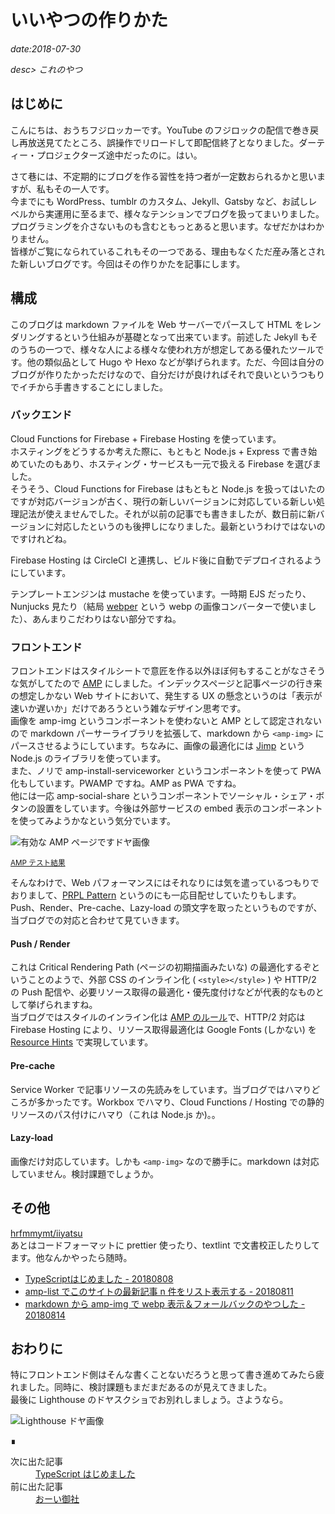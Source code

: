 # いいやつの作りかた

*date:2018-07-30*

*desc> これのやつ*

## はじめに
こんにちは、おうちフジロッカーです。YouTube のフジロックの配信で巻き戻し再放送見てたところ、誤操作でリロードして即配信終了となりました。ダーティー・プロジェクターズ途中だったのに。はい。

さて巷には、不定期的にブログを作る習性を持つ者が一定数おられるかと思いますが、私もその一人です。  
今までにも WordPress、tumblr のカスタム、Jekyll、Gatsby など、お試しレベルから実運用に至るまで、様々なテンションでブログを扱ってまいりました。プログラミングを介さないものも含むともっとあると思います。なぜだかはわかりません。  
皆様がご覧になられているこれもその一つである、理由もなくただ産み落とされた新しいブログです。今回はその作りかたを記事にします。

## 構成
このブログは markdown ファイルを Web サーバーでパースして HTML をレンダリングするという仕組みが基礎となって出来ています。前述した Jekyll もそのうちの一つで、様々な人による様々な使われ方が想定してある優れたツールです。他の類似品として Hugo や Hexo などが挙げられます。ただ、今回は自分のブログが作りたかっただけなので、自分だけが良ければそれで良いというつもりでイチから手書きすることにしました。

### バックエンド
Cloud Functions for Firebase + Firebase Hosting を使っています。  
ホスティングをどうするか考えた際に、もともと Node.js + Express で書き始めていたのもあり、ホスティング・サービスも一元で扱える Firebase を選びました。  
そうそう、Cloud Functions for Firebase はもともと Node.js を扱ってはいたのですが対応バージョンが古く、現行の新しいバージョンに対応している新しい処理記法が使えませんでした。それが以前の記事でも書きましたが、数日前に新バージョンに対応したというのも後押しになりました。最新というわけではないのですけれどね。

Firebase Hosting は CircleCI と連携し、ビルド後に自動でデプロイされるようにしています。  

テンプレートエンジンは mustache を使っています。一時期 EJS だったり、Nunjucks 見たり（結局 [webper](https://github.com/hrfmmymt/webper) という webp の画像コンバーターで使いました）、あんまりこだわりはない部分ですね。

### フロントエンド
フロントエンドはスタイルシートで意匠を作る以外ほぼ何もすることがなさそうな気がしてたので [AMP](https://www.ampproject.org/ja/) にしました。インデックスページと記事ページの行き来の想定しかない Web サイトにおいて、発生する UX の懸念というのは「表示が速いか遅いか」だけであろうという雑なデザイン思考です。  
画像を amp-img というコンポーネントを使わないと AMP として認定されないので markdown パーサーライブラリを拡張して、markdown から `<amp-img>` にパースさせるようにしています。ちなみに、画像の最適化には [Jimp](https://github.com/oliver-moran/jimp) という Node.js のライブラリを使っています。  
また、ノリで amp-install-serviceworker というコンポーネントを使って PWA 化もしています。PWAMP ですね。AMP as PWA ですね。  
他には一応 amp-social-share というコンポーネントでソーシャル・シェア・ボタンの設置をしています。今後は外部サービスの embed 表示のコンポーネントを使ってみようかなという気分でいます。

![有効な AMP ページですドヤ画像](https://lh3.googleusercontent.com/pw/AM-JKLVCcxjSmvPAtGMoQu5C2U6bkmhF7q2ir445qWm6eoQnIA8zh59um6KrMd_gIloSBBB7ArCF7C3tDIyJQm8VZkBXLMC7EYf73_YQfG-2cYwP378fHnxRZwD-BZr2fchDDkOlMNxm-apYJi64sIFyRJvRlQ=w780-h461)

<small>[AMP テスト結果](https://search.google.com/test/amp?id=ZklJjOweBq3q7ShDW4a7XA)</small>

そんなわけで、Web パフォーマンスにはそれなりには気を遣っているつもりでおりまして、[PRPL Pattern](https://developers.google.com/web/fundamentals/performance/prpl-pattern/?hl=ja) というのにも一応目配せしていたりもします。Push、Render、Pre-cache、Lazy-load の頭文字を取ったというものですが、当ブログでの対応と合わせて見ていきます。

#### Push / Render
これは Critical Rendering Path (ページの初期描画みたいな) の最適化するぞということのようで、外部 CSS のインライン化 ( `<style></style>` ) や HTTP/2 の Push 配信や、必要リソース取得の最適化・優先度付けなどが代表的なものとして挙げられますね。  
当ブログではスタイルのインライン化は [AMP のルール](https://www.ampproject.org/ja/docs/design/responsive_amp)で、HTTP/2 対応は Firebase Hosting により、リソース取得最適化は Google Fonts (しかない) を [Resource Hints](https://www.w3.org/TR/resource-hints/) で実現しています。

#### Pre-cache
Service Worker で記事リソースの先読みをしています。当ブログではハマりどころが多かったです。Workbox でハマり、Cloud Functions / Hosting での静的リソースのパス付けにハマり（これは Node.js か)。。

#### Lazy-load
画像だけ対応しています。しかも `<amp-img>` なので勝手に。markdown は対応していません。検討課題でしょうか。

## その他
[hrfmmymt/iiyatsu](https://github.com/hrfmmymt/iiyatsu)  
あとはコードフォーマットに prettier 使ったり、textlint で文書校正したりしてます。他なんかやったら随時。

- [TypeScriptはじめました - 20180808](/posts/20180808)
- [amp-list でこのサイトの最新記事 n 件をリスト表示する - 20180811](/posts/amp-list)
- [markdown から amp-img で webp 表示＆フォールバックのやつした - 20180814](/posts/md-amp-img-webp)

## おわりに
特にフロントエンド側はそんな書くことないだろうと思って書き進めてみたら疲れました。同時に、検討課題もまだまだあるのが見えてきました。  
最後に Lighthouse のドヤスクショでお別れしましょう。さようなら。

![Lighthouse ドヤ画像](https://lh3.googleusercontent.com/pw/AM-JKLWlzlL3h7XaWec-arPSnN7mGlSYhWenQnAiGzYGItHnrsETcRENP_697JFZ5lKTfe5vtp5mXQ02d4b6tHItiruEA_-5PAh5PBJ1HAqt-lp0DuB04D03MZcZ-9sPHgKBjKRS4V-UMhAAHFLnEvdcG7g9xQ=w780-h130)
<footer class="post-footer">&#8718;</footer><nav class="post-recent"><dl><dt>次に出た記事</dt><dd><a href="20180808">TypeScript はじめました</a></dd><dt>前に出た記事</dt><dd><a href="20180727">おーい御社</a></dd></dl></nav>